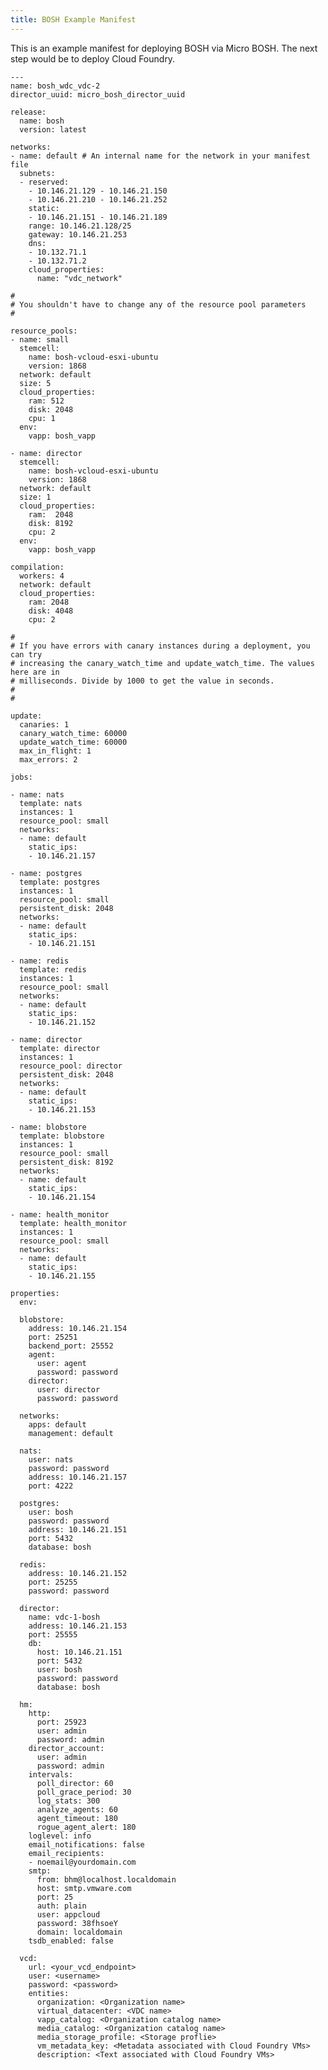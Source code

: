 ```yaml
---
title: BOSH Example Manifest
---
```


This is an example manifest for deploying BOSH via Micro BOSH. The next step would be to deploy Cloud Foundry.

    ---
    name: bosh_wdc_vdc-2
    director_uuid: micro_bosh_director_uuid

    release:
      name: bosh
      version: latest

    networks:
    - name: default # An internal name for the network in your manifest file
      subnets:
      - reserved:
        - 10.146.21.129 - 10.146.21.150
        - 10.146.21.210 - 10.146.21.252
        static:
        - 10.146.21.151 - 10.146.21.189
        range: 10.146.21.128/25
        gateway: 10.146.21.253
        dns:
        - 10.132.71.1
        - 10.132.71.2
        cloud_properties:
          name: "vdc_network"

    #
    # You shouldn't have to change any of the resource pool parameters
    #

    resource_pools:
    - name: small
      stemcell:
        name: bosh-vcloud-esxi-ubuntu
        version: 1868
      network: default
      size: 5
      cloud_properties:
        ram: 512
        disk: 2048
        cpu: 1
      env:
        vapp: bosh_vapp

    - name: director
      stemcell:
        name: bosh-vcloud-esxi-ubuntu
        version: 1868
      network: default
      size: 1
      cloud_properties:
        ram:  2048
        disk: 8192
        cpu: 2
      env:
        vapp: bosh_vapp

    compilation:
      workers: 4
      network: default
      cloud_properties:
        ram: 2048
        disk: 4048
        cpu: 2

    #
    # If you have errors with canary instances during a deployment, you can try
    # increasing the canary_watch_time and update_watch_time. The values here are in
    # milliseconds. Divide by 1000 to get the value in seconds.
    #
    #

    update:
      canaries: 1
      canary_watch_time: 60000
      update_watch_time: 60000
      max_in_flight: 1
      max_errors: 2

    jobs:

    - name: nats
      template: nats
      instances: 1
      resource_pool: small
      networks:
      - name: default
        static_ips:
        - 10.146.21.157

    - name: postgres
      template: postgres
      instances: 1
      resource_pool: small
      persistent_disk: 2048
      networks:
      - name: default
        static_ips:
        - 10.146.21.151

    - name: redis
      template: redis
      instances: 1
      resource_pool: small
      networks:
      - name: default
        static_ips:
        - 10.146.21.152

    - name: director
      template: director
      instances: 1
      resource_pool: director
      persistent_disk: 2048
      networks:
      - name: default
        static_ips:
        - 10.146.21.153

    - name: blobstore
      template: blobstore
      instances: 1
      resource_pool: small
      persistent_disk: 8192
      networks:
      - name: default
        static_ips:
        - 10.146.21.154

    - name: health_monitor
      template: health_monitor
      instances: 1
      resource_pool: small
      networks:
      - name: default
        static_ips:
        - 10.146.21.155

    properties:
      env:

      blobstore:
        address: 10.146.21.154
        port: 25251
        backend_port: 25552
        agent:
          user: agent
          password: password
        director:
          user: director
          password: password

      networks:
        apps: default
        management: default

      nats:
        user: nats
        password: password
        address: 10.146.21.157
        port: 4222

      postgres:
        user: bosh
        password: password
        address: 10.146.21.151
        port: 5432
        database: bosh

      redis:
        address: 10.146.21.152
        port: 25255
        password: password

      director:
        name: vdc-1-bosh
        address: 10.146.21.153
        port: 25555
        db:
          host: 10.146.21.151
          port: 5432
          user: bosh
          password: password
          database: bosh

      hm:
        http:
          port: 25923
          user: admin
          password: admin
        director_account:
          user: admin
          password: admin
        intervals:
          poll_director: 60
          poll_grace_period: 30
          log_stats: 300
          analyze_agents: 60
          agent_timeout: 180
          rogue_agent_alert: 180
        loglevel: info
        email_notifications: false
        email_recipients:
        - noemail@yourdomain.com
        smtp:
          from: bhm@localhost.localdomain
          host: smtp.vmware.com
          port: 25
          auth: plain
          user: appcloud
          password: 38fhsoeY
          domain: localdomain
        tsdb_enabled: false

      vcd:
        url: <your_vcd_endpoint>
        user: <username>
        password: <password>
        entities:
          organization: <Organization name>
          virtual_datacenter: <VDC name>
          vapp_catalog: <Organization catalog name>
          media_catalog: <Organization catalog name>
          media_storage_profile: <Storage proflie>
          vm_metadata_key: <Metadata associated with Cloud Foundry VMs>
          description: <Text associated with Cloud Foundry VMs>

